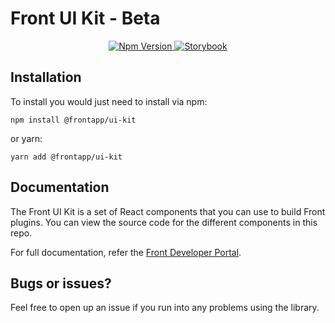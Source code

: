 # Front UI Kit - Beta

<p align="center">
  <a href="https://badge.fury.io/js/@frontapp%2Fui-kit">
    <img src="https://badge.fury.io/js/@frontapp%2Fui-kit.svg" alt="Npm Version" />
  </a>
  <a href="https://frontapp.github.io/front-ui-kit">
    <img src="https://cdn.jsdelivr.net/gh/storybookjs/brand@main/badge/badge-storybook.svg" alt="Storybook" />
  </a>
</p>

## Installation

To install you would just need to install via npm:

```
npm install @frontapp/ui-kit
```

or yarn:

```
yarn add @frontapp/ui-kit
```

## Documentation

The Front UI Kit is a set of React components that you can use to build Front plugins. You can view the source code for the different components in this repo.

For full documentation, refer the [Front Developer Portal](https://dev.frontapp.com/docs/front-ui-kit).

## Bugs or issues?

Feel free to open up an issue if you run into any problems using the library.
